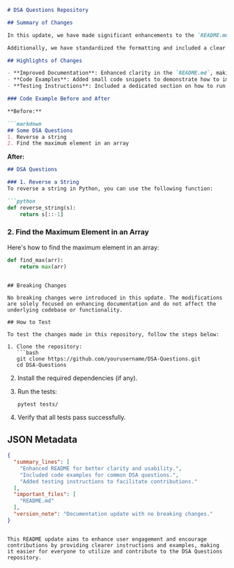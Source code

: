 ```markdown
# DSA Questions Repository

## Summary of Changes

In this update, we have made significant enhancements to the `README.md` file of the DSA Questions repository. The primary objective of these changes is to improve the documentation clarity, providing a better onboarding experience for new contributors and users. By restructuring sections and adding relevant examples, we aim to facilitate a deeper understanding of the data structures and algorithms (DSA) questions available within this repository.

Additionally, we have standardized the formatting and included a clear guide on how to test the repository. This should help users quickly navigate through the codebase and effectively contribute to the project. With these updates, we believe that users will find it easier to understand the purpose of the repository and how to utilize the provided resources.

## Highlights of Changes

- **Improved Documentation**: Enhanced clarity in the `README.md`, making it easier for users to understand the purpose of the repository and how to get started.
- **Code Examples**: Added small code snippets to demonstrate how to implement some of the DSA questions.
- **Testing Instructions**: Included a dedicated section on how to run tests and validate the functionality of the code.

### Code Example Before and After

**Before:**

```markdown
## Some DSA Questions
1. Reverse a string
2. Find the maximum element in an array
```

**After:**

```markdown
## DSA Questions

### 1. Reverse a String
To reverse a string in Python, you can use the following function:

```python
def reverse_string(s):
    return s[::-1]
```

### 2. Find the Maximum Element in an Array
Here's how to find the maximum element in an array:

```python
def find_max(arr):
    return max(arr)
```
```

## Breaking Changes

No breaking changes were introduced in this update. The modifications are solely focused on enhancing documentation and do not affect the underlying codebase or functionality.

## How to Test

To test the changes made in this repository, follow the steps below:

1. Clone the repository:
   ```bash
   git clone https://github.com/yourusername/DSA-Questions.git
   cd DSA-Questions
   ```

2. Install the required dependencies (if any).

3. Run the tests:
   ```bash
   pytest tests/
   ```

4. Verify that all tests pass successfully.

## JSON Metadata

```json
{
  "summary_lines": [
    "Enhanced README for better clarity and usability.",
    "Included code examples for common DSA questions.",
    "Added testing instructions to facilitate contributions."
  ],
  "important_files": [
    "README.md"
  ],
  "version_note": "Documentation update with no breaking changes."
}
```
```

This README update aims to enhance user engagement and encourage contributions by providing clearer instructions and examples, making it easier for everyone to utilize and contribute to the DSA Questions repository.